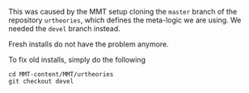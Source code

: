 This was caused by the MMT setup cloning the `master` branch of the repository `urtheories`, which defines the meta-logic we are using.
We needed the `devel` branch instead.

Fresh installs do not have the problem anymore.

To fix old installs, simply do the following
```
cd MMT-content/MMT/urtheories
git checkout devel
```

